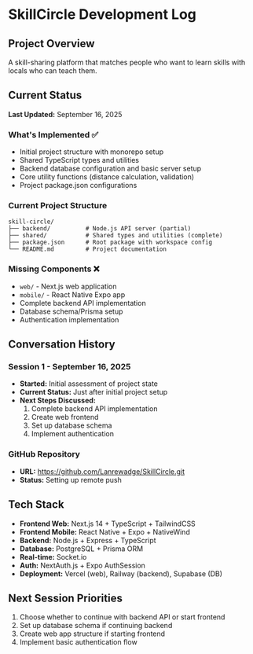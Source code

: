 # SkillCircle Development Log

## Project Overview
A skill-sharing platform that matches people who want to learn skills with locals who can teach them.

## Current Status
**Last Updated:** September 16, 2025

### What's Implemented ✅
- Initial project structure with monorepo setup
- Shared TypeScript types and utilities
- Backend database configuration and basic server setup
- Core utility functions (distance calculation, validation)
- Project package.json configurations

### Current Project Structure
```
skill-circle/
├── backend/          # Node.js API server (partial)
├── shared/           # Shared types and utilities (complete)
├── package.json      # Root package with workspace config
└── README.md         # Project documentation
```

### Missing Components ❌
- `web/` - Next.js web application
- `mobile/` - React Native Expo app
- Complete backend API implementation
- Database schema/Prisma setup
- Authentication implementation

## Conversation History

### Session 1 - September 16, 2025
- **Started:** Initial assessment of project state
- **Current Status:** Just after initial project setup
- **Next Steps Discussed:**
  1. Complete backend API implementation
  2. Create web frontend
  3. Set up database schema
  4. Implement authentication

### GitHub Repository
- **URL:** https://github.com/Lanrewadge/SkillCircle.git
- **Status:** Setting up remote push

## Tech Stack
- **Frontend Web:** Next.js 14 + TypeScript + TailwindCSS
- **Frontend Mobile:** React Native + Expo + NativeWind
- **Backend:** Node.js + Express + TypeScript
- **Database:** PostgreSQL + Prisma ORM
- **Real-time:** Socket.io
- **Auth:** NextAuth.js + Expo AuthSession
- **Deployment:** Vercel (web), Railway (backend), Supabase (DB)

## Next Session Priorities
1. Choose whether to continue with backend API or start frontend
2. Set up database schema if continuing backend
3. Create web app structure if starting frontend
4. Implement basic authentication flow
